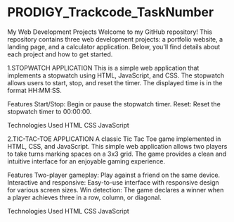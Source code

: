 # PRODIGY_Trackcode_TaskNumber

My Web Development Projects
Welcome to my GitHub repository! This repository contains three web development projects: a portfolio website, a landing page, and a calculator application. Below, you'll find details about each project and how to get started.

1.STOPWATCH APPLICATION
This is a simple web application that implements a stopwatch using HTML, JavaScript, and CSS. The stopwatch allows users to start, stop, and reset the timer. The displayed time is in the format HH:MM:SS.

Features
Start/Stop: Begin or pause the stopwatch timer.
Reset: Reset the stopwatch timer to 00:00:00.

Technologies Used
HTML
CSS
JavaScript

2.TIC-TAC-TOE APPLICATION
A classic Tic Tac Toe game implemented in HTML, CSS, and JavaScript. This simple web application allows two players to take turns marking spaces on a 3x3 grid. The game provides a clean and intuitive interface for an enjoyable gaming experience.

Features
Two-player gameplay: Play against a friend on the same device.
Interactive and responsive: Easy-to-use interface with responsive design for various screen sizes.
Win detection: The game declares a winner when a player achieves three in a row, column, or diagonal.

Technologies Used
HTML
CSS
JavaScript
